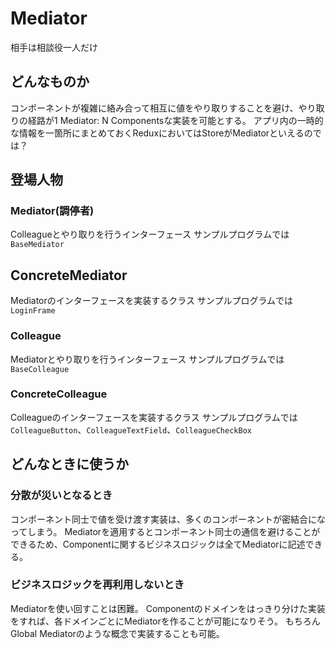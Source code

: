 # Mediator
相手は相談役一人だけ

## どんなものか
コンポーネントが複雑に絡み合って相互に値をやり取りすることを避け、やり取りの経路が1 Mediator: N Componentsな実装を可能とする。
アプリ内の一時的な情報を一箇所にまとめておくReduxにおいてはStoreがMediatorといえるのでは？

## 登場人物
### Mediator(調停者)
Colleagueとやり取りを行うインターフェース
サンプルプログラムでは`BaseMediator`

## ConcreteMediator
Mediatorのインターフェースを実装するクラス
サンプルプログラムでは`LoginFrame`

### Colleague
Mediatorとやり取りを行うインターフェース
サンプルプログラムでは`BaseColleague`

### ConcreteColleague
Colleagueのインターフェースを実装するクラス
サンプルプログラムでは`ColleagueButton`、`ColleagueTextField`、`ColleagueCheckBox`

## どんなときに使うか
### 分散が災いとなるとき
コンポーネント同士で値を受け渡す実装は、多くのコンポーネントが密結合になってしまう。
Mediatorを適用するとコンポーネント同士の通信を避けることができるため、Componentに関するビジネスロジックは全てMediatorに記述できる。

### ビジネスロジックを再利用しないとき
Mediatorを使い回すことは困難。
Componentのドメインをはっきり分けた実装をすれば、各ドメインごとにMediatorを作ることが可能になりそう。
もちろんGlobal Mediatorのような概念で実装することも可能。
